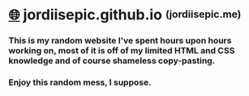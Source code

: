 # [🌐](https://jordiisepic.me) jordiisepic.github.io <sup><sub>(jordiisepic.me)</sub></sup>

### This is my random website I've spent hours upon hours working on, most of it is off of my limited HTML and CSS knowledge and of course shameless copy-pasting.
### Enjoy this random mess, I suppose.
